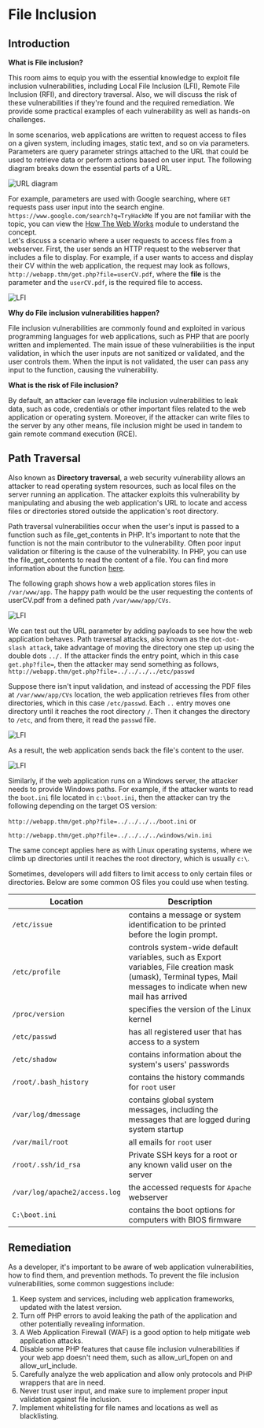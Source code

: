 
# File Inclusion

## Introduction

**What is File inclusion?**

This room aims to equip you with the essential knowledge to exploit file inclusion vulnerabilities, including Local File Inclusion (LFI), Remote File Inclusion (RFI), and directory traversal. Also, we will discuss the risk of these vulnerabilities if they're found and the required remediation. We provide some practical examples of each vulnerability as well as hands-on challenges.

In some scenarios, web applications are written to request access to files on a given system, including images, static text, and so on via parameters. Parameters are query parameter strings attached to the URL that could be used to retrieve data or perform actions based on user input. The following diagram breaks down the essential parts of a URL.

![URL diagram](Url_Structure.png)

For example, parameters are used with Google searching, where `GET` requests pass user input into the search engine. `https://www.google.com/search?q=TryHackMe` If you are not familiar with the topic, you can view the [How The Web Works](https://tryhackme.com/module/how-the-web-works) module to understand the concept.  
Let's discuss a scenario where a user requests to access files from a webserver. First, the user sends an HTTP request to the webserver that includes a file to display. For example, if a user wants to access and display their CV within the web application, the request may look as follows, `http://webapp.thm/get.php?file=userCV.pdf`, where the **file** is the parameter and the `userCV.pdf`, is the required file to access.

![LFI](LFI_Demo_1.png)

**Why do File inclusion vulnerabilities happen?**

File inclusion vulnerabilities are commonly found and exploited in various programming languages for web applications, such as PHP that are poorly written and implemented. The main issue of these vulnerabilities is the input validation, in which the user inputs are not sanitized or validated, and the user controls them. When the input is not validated, the user can pass any input to the function, causing the vulnerability.

**What is the risk of File inclusion?**

By default, an attacker can leverage file inclusion vulnerabilities to leak data, such as code, credentials or other important files related to the web application or operating system. Moreover, if the attacker can write files to the server by any other means, file inclusion might be used in tandem to gain remote command execution (RCE).

## Path Traversal

Also known as **Directory traversal**, a web security vulnerability allows an attacker to read operating system resources, such as local files on the server running an application. The attacker exploits this vulnerability by manipulating and abusing the web application's URL to locate and access files or directories stored outside the application's root directory.

Path traversal vulnerabilities occur when the user's input is passed to a function such as file_get_contents in PHP. It's important to note that the function is not the main contributor to the vulnerability. Often poor input validation or filtering is the cause of the vulnerability. In PHP, you can use the file_get_contents to read the content of a file. You can find more information about the function [here](https://www.php.net/manual/en/function.file-get-contents.php).

The following graph shows how a web application stores files in `/var/www/app`. The happy path would be the user requesting the contents of userCV.pdf from a defined path `/var/www/app/CVs`.

![LFI](LFI_Demo_2.png)

We can test out the URL parameter by adding payloads to see how the web application behaves. Path traversal attacks, also known as the `dot-dot-slash attack`, take advantage of moving the directory one step up using the double dots `../.` If the attacker finds the entry point, which in this case `get.php?file=`, then the attacker may send something as follows, `http://webapp.thm/get.php?file=../../../../etc/passwd`

Suppose there isn't input validation, and instead of accessing the PDF files at `/var/www/app/CVs` location, the web application retrieves files from other directories, which in this case `/etc/passwd`. Each `..` entry moves one directory until it reaches the root directory `/`. Then it changes the directory to `/etc`, and from there, it read the `passwd` file.

![LFI](LFI_Demo_3.png)

As a result, the web application sends back the file's content to the user.

![LFI](LFI_Demo_4.png)

Similarly, if the web application runs on a Windows server, the attacker needs to provide Windows paths. For example, if the attacker wants to read the `boot.ini` file located in `c:\boot.ini`, then the attacker can try the following depending on the target OS version:

`http://webapp.thm/get.php?file=../../../../boot.ini` or

`http://webapp.thm/get.php?file=../../../../windows/win.ini`

The same concept applies here as with Linux operating systems, where we climb up directories until it reaches the root directory, which is usually `c:\`.

Sometimes, developers will add filters to limit access to only certain files or directories. Below are some common OS files you could use when testing. 



| Location      | Description |
| ----------- | ----------- |
| `/etc/issue`      | contains a message or system identification to be printed before the login prompt. |
| `/etc/profile`   | controls system-wide default variables, such as Export variables, File creation mask (umask), Terminal types, Mail messages to indicate when new mail has arrived |
| `/proc/version`   | specifies the version of the Linux kernel |
| `/etc/passwd`   | has all registered user that has access to a system |
| `/etc/shadow`   | contains information about the system's users' passwords |
| `/root/.bash_history`   | contains the history commands for `root` user |
| `/var/log/dmessage`   | contains global system messages, including the messages that are logged during system startup |
| `/var/mail/root`   | all emails for `root` user |
| `/root/.ssh/id_rsa`   | Private SSH keys for a root or any known valid user on the server |
| `/var/log/apache2/access.log`   | the accessed requests for `Apache`  webserver |
| `C:\boot.ini`   | contains the boot options for computers with BIOS firmware |

## Remediation

As a developer, it's important to be aware of web application vulnerabilities, how to find them, and prevention methods. To prevent the file inclusion vulnerabilities, some common suggestions include:

1. Keep system and services, including web application frameworks, updated with the latest version.
2. Turn off PHP errors to avoid leaking the path of the application and other potentially revealing information.
3. A Web Application Firewall (WAF) is a good option to help mitigate web application attacks.
4. Disable some PHP features that cause file inclusion vulnerabilities if your web app doesn't need them, such as allow_url_fopen on and allow_url_include.
5. Carefully analyze the web application and allow only protocols and PHP wrappers that are in need.
6. Never trust user input, and make sure to implement proper input validation against file inclusion.
7. Implement whitelisting for file names and locations as well as blacklisting.